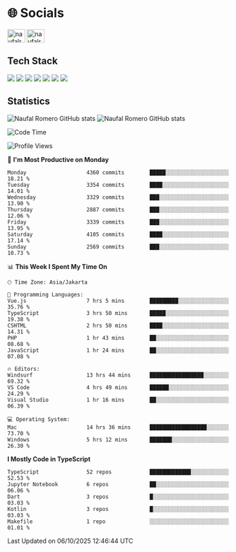 <h1 align="">🌐 Socials</h1>
<p align="left">
<a href="https://linkedin.com/in/naufal-romero-putra-pratama-9ab816177/" target="blank"><img align="center" src="https://raw.githubusercontent.com/rahuldkjain/github-profile-readme-generator/master/src/images/icons/Social/linked-in-alt.svg" alt="naufalromero" height="30" width="40" /></a>
<a href="https://instagram.com/naufalromero" target="blank"><img align="center" src="https://raw.githubusercontent.com/rahuldkjain/github-profile-readme-generator/master/src/images/icons/Social/instagram.svg" alt="naufalromero" height="30" width="40" /></a>
</p>


<h2 align="">Tech Stack</h2>
<div align="">
  <img src="https://img.shields.io/badge/next.js-000000?style=for-the-badge&logo=nextdotjs&logoColor=white"/>
 <img src="https://img.shields.io/badge/typescript-%23007ACC.svg?style=for-the-badge&logo=typescript&logoColor=white"/>
 <img src="https://img.shields.io/badge/react-%2320232a.svg?style=for-the-badge&logo=react&logoColor=%2361DAFB"/>
 <img src="https://img.shields.io/badge/tailwindcss-%2338B2AC.svg?style=for-the-badge&logo=tailwind-css&logoColor=white"/>
 <img src="https://img.shields.io/badge/Prisma-3982CE?style=for-the-badge&logo=Prisma&logoColor=white"/>
 <img src="https://img.shields.io/badge/javascript-%23323330.svg?style=for-the-badge&logo=javascript&logoColor=%23F7DF1E"/>
 <img src="https://img.shields.io/badge/java-%23ED8B00.svg?style=for-the-badge&logo=openjdk&logoColor=white"/>
</div>


<h2 align="">Statistics</h2>
<div align="">
<img src="https://github-readme-stats-xi-nine-74.vercel.app/api?username=romves&show_icons=true&theme=tokyonight&include_all_commits=true&count_private=true" alt="Naufal Romero GitHub stats"/>
<img src="https://github-readme-stats-xi-nine-74.vercel.app/api/top-langs/?username=romves&theme=tokyonight&hide_border=false&include_all_commits=true&count_private=true&layout=compact" alt="Naufal Romero GitHub stats"/>
</div>

<!--START_SECTION:waka-->
![Code Time](http://img.shields.io/badge/Code%20Time-2%2C964%20hrs%2018%20mins-blue)

![Profile Views](http://img.shields.io/badge/Profile%20Views-0-blue)

📅 **I'm Most Productive on Monday** 

```text
Monday                   4360 commits        █████░░░░░░░░░░░░░░░░░░░░   18.21 % 
Tuesday                  3354 commits        ████░░░░░░░░░░░░░░░░░░░░░   14.01 % 
Wednesday                3329 commits        ███░░░░░░░░░░░░░░░░░░░░░░   13.90 % 
Thursday                 2887 commits        ███░░░░░░░░░░░░░░░░░░░░░░   12.06 % 
Friday                   3339 commits        ███░░░░░░░░░░░░░░░░░░░░░░   13.95 % 
Saturday                 4105 commits        ████░░░░░░░░░░░░░░░░░░░░░   17.14 % 
Sunday                   2569 commits        ███░░░░░░░░░░░░░░░░░░░░░░   10.73 % 
```


📊 **This Week I Spent My Time On** 

```text
🕑︎ Time Zone: Asia/Jakarta

💬 Programming Languages: 
Vue.js                   7 hrs 5 mins        █████████░░░░░░░░░░░░░░░░   35.76 % 
TypeScript               3 hrs 50 mins       █████░░░░░░░░░░░░░░░░░░░░   19.38 % 
CSHTML                   2 hrs 50 mins       ████░░░░░░░░░░░░░░░░░░░░░   14.31 % 
PHP                      1 hr 43 mins        ██░░░░░░░░░░░░░░░░░░░░░░░   08.68 % 
JavaScript               1 hr 24 mins        ██░░░░░░░░░░░░░░░░░░░░░░░   07.08 % 

🔥 Editors: 
Windsurf                 13 hrs 44 mins      █████████████████░░░░░░░░   69.32 % 
VS Code                  4 hrs 49 mins       ██████░░░░░░░░░░░░░░░░░░░   24.29 % 
Visual Studio            1 hr 16 mins        ██░░░░░░░░░░░░░░░░░░░░░░░   06.39 % 

💻 Operating System: 
Mac                      14 hrs 36 mins      ██████████████████░░░░░░░   73.70 % 
Windows                  5 hrs 12 mins       ███████░░░░░░░░░░░░░░░░░░   26.30 % 
```

**I Mostly Code in TypeScript** 

```text
TypeScript               52 repos            █████████████░░░░░░░░░░░░   52.53 % 
Jupyter Notebook         6 repos             ██░░░░░░░░░░░░░░░░░░░░░░░   06.06 % 
Dart                     3 repos             █░░░░░░░░░░░░░░░░░░░░░░░░   03.03 % 
Kotlin                   3 repos             █░░░░░░░░░░░░░░░░░░░░░░░░   03.03 % 
Makefile                 1 repo              ░░░░░░░░░░░░░░░░░░░░░░░░░   01.01 % 
```




 Last Updated on 06/10/2025 12:46:44 UTC
<!--END_SECTION:waka-->
